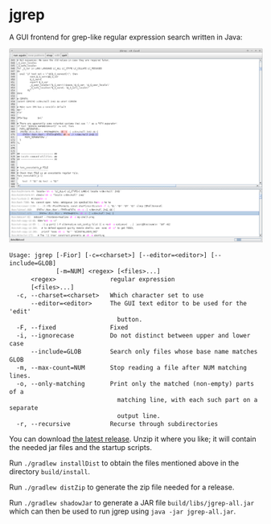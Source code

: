 # jgrep

A GUI frontend for grep-like regular expression search written in Java:

<img src="screenshot.png" >

```
Usage: jgrep [-Fior] [-c=<charset>] [--editor=<editor>] [--include=GLOB]
             [-m=NUM] <regex> [<files>...]
      <regex>               regular expression
      [<files>...]
  -c, --charset=<charset>   Which character set to use
      --editor=<editor>     The GUI text editor to be used for the 'edit'
                              button.
  -F, --fixed               Fixed
  -i, --ignorecase          Do not distinct between upper and lower case
      --include=GLOB        Search only files whose base name matches GLOB
  -m, --max-count=NUM       Stop reading a file after NUM matching lines.
  -o, --only-matching       Print only the matched (non-empty) parts of a
                              matching line, with each such part on a separate
                              output line.
  -r, --recursive           Recurse through subdirectories
```

You can download [the latest release](https://github.com/mattulbrich/jgrep/releases/latest).
Unzip it where you like; it will contain the needed jar files and the startup scripts.

Run `./gradlew installDist` to obtain the files mentioned above in the directory `build/install`.

Run `./gradlew distZip` to generate the zip file needed for a release.

Run `./gradlew shadowJar` to generate a JAR file `build/libs/jgrep-all.jar` which can then
be used to run jgrep using `java -jar jgrep-all.jar`.
